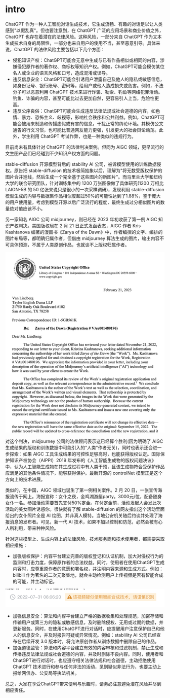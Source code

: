 # intro

ChatGPT 作为一种人工智能对话生成技术，它生成流畅、有趣的对话足以让人类感到"以假乱真"。但也要注意到，在 ChatGPT 广泛的应用场景和商业价值之外，ChatGPT 也存在着潜在的法律风险。这种风险，一部分来自 ChatGPT 作为文本生成技术自身的局限性，一部分也来自用户的使用不当，甚至恶意引导。具体来说，ChatGPT 的法律风险主要包括以下几个方面：

- 侵犯知识产权：ChatGPT可能会无意中生成与已有作品相似或相同的内容，涉嫌侵犯原作者的著作权、商标权等知识产权。例如，ChatGPT可能会模仿某位名人或企业的语言风格和口号，造成混淆或误导。
- 违反信息安全：ChatGPT可能会引诱用户泄露自己及他人的隐私或敏感信息，如身份证号、银行账号、密码等，给用户或他人造成损失或危害。例如，不法分子可以恶意利用 ChatGPT 技术来进行诈骗、勒索、钓鱼等网络犯罪活动。钓鱼、诈骗的内容，甚至可能比过去更加自然，更容易引人上当，危险性更高。
- 违反公序良俗：ChatGPT可能会生成违反法律法规或社会道德的内容，如色情、暴力、恐怖主义、歧视等，影响社会秩序和公共利益。例如，ChatGPT可能会被用来制造和传播虚假或有害的信息，干扰正常的舆论环境。其模仿公文通告的行文习惯，也可能比普通网友能力更强，引发更大的社会舆论动荡。此外，学生利用 ChatGPT 考试作弊，也是一种类似的违规行为。

目前尚未有具体针对 ChatGPT 的法律判决案例。但同为 AIGC 领域，更早流行的文生图产品们已经碰到不少知识产权方面的问题。

stable-diffusion 开源模型背后的 stability AI 公司，被诉模型使用的训练数据侵权。原告把 stable-diffusion 的技术极简抽象以后，理解为"将无数受版权保护的图片合并巡线，然后生成一个完全基于这些图片的新图片"。而马里兰大学和纽约大学的联合研究团队，针对训练集中的 1200 万张图像做了具体研究(1200 万相比 LAION-5B 的 50 亿张来说只是很小的一次采样调研)，发现利用 stable-diffusion 模型生成的内容与数据集作品相似度超过50%的可能性达到了1.88%，鉴于庞大的用户使用量，考虑到模型开源以后广泛流行的程度，最终生成过分相似图片的数量绝对值应该不小。

另一家知名 AIGC 公司 midjourney，则已经在 2023 年初收获了第一例 AIGC 知识产权判决。美国版权局在 2 月 21 日正式发函表态，AIGC 作者 Kris Kashtanova 编著的漫画书《Zarya of the Dawn》中，作者编撰的文字、编排的图片布局等，都明确归属作者，但借由 midjourney 算法生成的图片，输出内容不可具体预测，不属于人类原创作品，也就谈不上版权归属作者。

![](/images/law/usco.png)

对这个判决，midjourney 公司的法律顾问表示这已经算个胜利(因为明确了 AIGC 生成结果的版权和训练数据中可能引入的"人类"作者无关)，同时也表示还会进一步探索：如果 AIGC 工具生成结果的可控性足够高时，也能获得版权认定。国际保护知识产权协会（AIPPI）2019 年发布的《人工智能生成物的版权问题决议》中，认为人工智能生成物在其生成过程中有人类干预，且该生成物符合受保护作品应满足的其他条件情况下，能够获得保护。最新开源的 controlNet 模型正是这个方向上的技术进展。

类似的，在中国，AIGC 领域也诞生了第一例相关案件。2 月 20 日，一张宣传海报流传于网上。海报宣称：女仆之夜，金鸡湖游艇party。3000元/位，配备随身女仆一名。参加活动需要首先支付50%定金。在付定金前，活动发起人会发此次活动的美女图片诱惑你。很快就有了解 stable-diffusion 的网友指出这个活动里面给出的女仆照片全是 AI 绘图，并非真人模特。当地公安机关随后约谈并处理了海报消息的发布者。可见，新一代 AI 技术，如果不加以控制和防范，必然会被有心人所利用，带来种种风险。

针对这些模型上、生成内容上的法律风险，技术服务商和技术使用者，都需要采取相应措施：

- 加强版权保护：内容平台建立完善的版权登记和认证机制，加大对侵权行为的监测和打击力度，保障原作者的合法权益。同时，使用者在使用ChatGPT生成内容时，应尊重原作者的意愿和署名权，并注明内容来源和生成方式。例如：bilibili 作为著名的二次元聚集地，就会主动检测用户上传视频是否有智能合成的可能，并主动标记。

![](/images/law/bilibili.png)

- 加强信息安全：算法和内容平台建立严格的数据收集和处理规范，加密存储和传输用户或第三方的隐私或敏感信息，及时删除侵权、无用或过期的数据，并更新服务。同时，在使用ChatGPT进行对话时，应提醒用户注意保护自己和他人的信息安全，并及时报告可疑或异常情况。例如：stablility AI 公司已经宣布在后续开发 3.0 版本时，将允许原创作者从训练数据中删除自己的作品。
- 加强道德监管：算法和内容平台建立有效的内容审核和过滤机制，禁止生成和传播违反法律法规或社会道德的内容，并及时删除不良内容。同时，使用者和ChatGPT进行对话时，也应遵守相关法律法规和社会道德，主动拒绝使用 ChatGPT 技术进行和参与任何非法的活动，见到疑似非法行为，也要主动上报给网信办、公安局等执法机关。

总之，大家在享受ChatGPT带来便利与乐趣时，请务必注意避免潜在风险并尽到相应责任。

